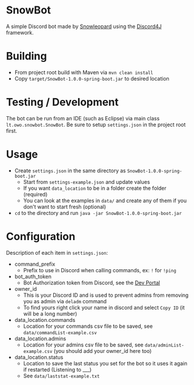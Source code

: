 # SnowBot
A simple Discord bot made by [Snowleopard](https://sn.owo.lt) using the [Discord4J](https://github.com/Discord4J/Discord4J) framework.

# Building
* From project root build with Maven via `mvn clean install`
* Copy `target/SnowBot-1.0.0-spring-boot.jar` to desired location

# Testing / Development
The bot can be run from an IDE (such as Eclipse) via main class `lt.owo.snowbot.SnowBot`.  Be sure to setup `settings.json` in the project root first.

# Usage
* Create `settings.json` in the same directory as `SnowBot-1.0.0-spring-boot.jar`
  * Start from `settings-example.json` and update values
  * If you want `data_location` to be in a folder create the folder (required)
  * You can look at the examples in `data/` and create any of them if you don't want to start fresh (optional)
* `cd` to the directory and run `java -jar SnowBot-1.0.0-spring-boot.jar`

# Configuration
Description of each item in `settings.json`:
* command_prefix
  * Prefix to use in Discord when calling commands, ex: `!` for `!ping`
* bot_auth_token
  * Bot Authorization token from Discord, see the [Dev Portal](https://discord.com/developers/applications)
* owner_id
  * This is your Discord ID and is used to prevent admins from removing you as admin via `deladm` command
  * To find yours right click your name in discord and select `Copy ID` (it will be a long number)
* data_location.commands
  * Location for your commands csv file to be saved, see `data/commandList-example.csv`
* data_location.admins
  * Location for your admins csv file to be saved, see `data/adminList-example.csv` (you should add your owner_id here too)
* data_location.status
  * Location to save the last status you set for the bot so it uses it again if restarted (Listening to ___)
  * See `data/laststat-example.txt`
